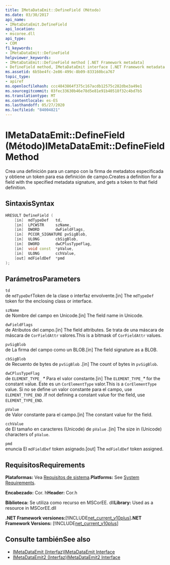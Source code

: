 ```yaml
---
title: IMetaDataEmit::DefineField (Método)
ms.date: 03/30/2017
api_name:
- IMetaDataEmit.DefineField
api_location:
- mscoree.dll
api_type:
- COM
f1_keywords:
- IMetaDataEmit::DefineField
helpviewer_keywords:
- IMetaDataEmit::DefineField method [.NET Framework metadata]
- DefineField method, IMetaDataEmit interface [.NET Framework metadata
ms.assetid: 6b5be4fc-2e86-499c-8b09-833160bca767
topic_type:
- apiref
ms.openlocfilehash: ccc4843864f375c167acdb12575c282dbe3a49e1
ms.sourcegitcommit: 03fec33630b46e78d5e81e91b40518f32c4bd7b5
ms.translationtype: MT
ms.contentlocale: es-ES
ms.lasthandoff: 05/27/2020
ms.locfileid: "84004821"
---
```

# <a name="imetadataemitdefinefield-method"></a><span data-ttu-id="8bda4-102">IMetaDataEmit::DefineField (Método)</span><span class="sxs-lookup"><span data-stu-id="8bda4-102">IMetaDataEmit::DefineField Method</span></span>
<span data-ttu-id="8bda4-103">Crea una definición para un campo con la firma de metadatos especificada y obtiene un token para esa definición de campo.</span><span class="sxs-lookup"><span data-stu-id="8bda4-103">Creates a definition for a field with the specified metadata signature, and gets a token to that field definition.</span></span>  
  
## <a name="syntax"></a><span data-ttu-id="8bda4-104">Sintaxis</span><span class="sxs-lookup"><span data-stu-id="8bda4-104">Syntax</span></span>  
  
```cpp  
HRESULT DefineField (
    [in]  mdTypeDef   td,
    [in]  LPCWSTR     szName,
    [in]  DWORD       dwFieldFlags,
    [in]  PCCOR_SIGNATURE pvSigBlob,
    [in]  ULONG       cbSigBlob,
    [in]  DWORD       dwCPlusTypeFlag,
    [in]  void const  *pValue,
    [in]  ULONG       cchValue,
    [out] mdFieldDef  *pmd
);  
```  
  
## <a name="parameters"></a><span data-ttu-id="8bda4-105">Parámetros</span><span class="sxs-lookup"><span data-stu-id="8bda4-105">Parameters</span></span>  
 `td`  
 <span data-ttu-id="8bda4-106">de `mdTypeDef`Token de la clase o interfaz envolvente.</span><span class="sxs-lookup"><span data-stu-id="8bda4-106">[in] The `mdTypeDef` token for the enclosing class or interface.</span></span>  
  
 `szName`  
 <span data-ttu-id="8bda4-107">de Nombre del campo en Unicode.</span><span class="sxs-lookup"><span data-stu-id="8bda4-107">[in] The field name in Unicode.</span></span>  
  
 `dwFieldFlags`  
 <span data-ttu-id="8bda4-108">de Atributos del campo.</span><span class="sxs-lookup"><span data-stu-id="8bda4-108">[in] The field attributes.</span></span> <span data-ttu-id="8bda4-109">Se trata de una máscara de máscara de `CorFieldAttr` valores.</span><span class="sxs-lookup"><span data-stu-id="8bda4-109">This is a bitmask of `CorFieldAttr` values.</span></span>  
  
 `pvSigBlob`  
 <span data-ttu-id="8bda4-110">de La firma del campo como un BLOB.</span><span class="sxs-lookup"><span data-stu-id="8bda4-110">[in] The field signature as a BLOB.</span></span>  
  
 `cbSigBlob`  
 <span data-ttu-id="8bda4-111">de Recuento de bytes de `pvSigBlob` .</span><span class="sxs-lookup"><span data-stu-id="8bda4-111">[in] The count of bytes in `pvSigBlob`.</span></span>  
  
 `dwCPlusTypeFlag`  
 <span data-ttu-id="8bda4-112">de `ELEMENT_TYPE_` *\** Para el valor constante.</span><span class="sxs-lookup"><span data-stu-id="8bda4-112">[in] The `ELEMENT_TYPE_`*\** for the constant value.</span></span> <span data-ttu-id="8bda4-113">Este es un `CorElementType` valor.</span><span class="sxs-lookup"><span data-stu-id="8bda4-113">This is a `CorElementType` value.</span></span> <span data-ttu-id="8bda4-114">Si no se define un valor constante para el campo, use `ELEMENT_TYPE_END` .</span><span class="sxs-lookup"><span data-stu-id="8bda4-114">If not defining a constant value for the field, use `ELEMENT_TYPE_END`.</span></span>  
  
 `pValue`  
 <span data-ttu-id="8bda4-115">de Valor constante para el campo.</span><span class="sxs-lookup"><span data-stu-id="8bda4-115">[in] The constant value for the field.</span></span>  
  
 `cchValue`  
 <span data-ttu-id="8bda4-116">de El tamaño en caracteres (Unicode) de `pValue` .</span><span class="sxs-lookup"><span data-stu-id="8bda4-116">[in] The size in (Unicode) characters of `pValue`.</span></span>  
  
 `pmd`  
 <span data-ttu-id="8bda4-117">enuncia El `mdFieldDef` token asignado.</span><span class="sxs-lookup"><span data-stu-id="8bda4-117">[out] The `mdFieldDef` token assigned.</span></span>  
  
## <a name="requirements"></a><span data-ttu-id="8bda4-118">Requisitos</span><span class="sxs-lookup"><span data-stu-id="8bda4-118">Requirements</span></span>  
 <span data-ttu-id="8bda4-119">**Plataformas:** Vea [Requisitos de sistema](../../get-started/system-requirements.md).</span><span class="sxs-lookup"><span data-stu-id="8bda4-119">**Platforms:** See [System Requirements](../../get-started/system-requirements.md).</span></span>  
  
 <span data-ttu-id="8bda4-120">**Encabezado:** Cor. h</span><span class="sxs-lookup"><span data-stu-id="8bda4-120">**Header:** Cor.h</span></span>  
  
 <span data-ttu-id="8bda4-121">**Biblioteca:** Se utiliza como recurso en MSCorEE. dll</span><span class="sxs-lookup"><span data-stu-id="8bda4-121">**Library:** Used as a resource in MSCorEE.dll</span></span>  
  
 <span data-ttu-id="8bda4-122">**.NET Framework versiones:**[!INCLUDE[net_current_v10plus](../../../../includes/net-current-v10plus-md.md)]</span><span class="sxs-lookup"><span data-stu-id="8bda4-122">**.NET Framework Versions:** [!INCLUDE[net_current_v10plus](../../../../includes/net-current-v10plus-md.md)]</span></span>  
  
## <a name="see-also"></a><span data-ttu-id="8bda4-123">Consulte también</span><span class="sxs-lookup"><span data-stu-id="8bda4-123">See also</span></span>

- [<span data-ttu-id="8bda4-124">IMetaDataEmit (Interfaz)</span><span class="sxs-lookup"><span data-stu-id="8bda4-124">IMetaDataEmit Interface</span></span>](imetadataemit-interface.md)
- [<span data-ttu-id="8bda4-125">IMetaDataEmit2 (Interfaz)</span><span class="sxs-lookup"><span data-stu-id="8bda4-125">IMetaDataEmit2 Interface</span></span>](imetadataemit2-interface.md)
